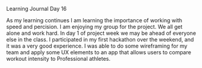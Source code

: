 Learning Journal
Day 16

As my learning continues I am learning the importance of working with speed and percision.
I am enjoying my group for the project. We all get alone and work hard. In day 1 of project week
we may be ahead of everyone else in the class. I participated in my first hackathon over the weekend, 
and it was a very good experience. I was able to do some wireframing for my team and apply some UX elements
to an app that allows users to compare workout intensity to Professional athletes. 
